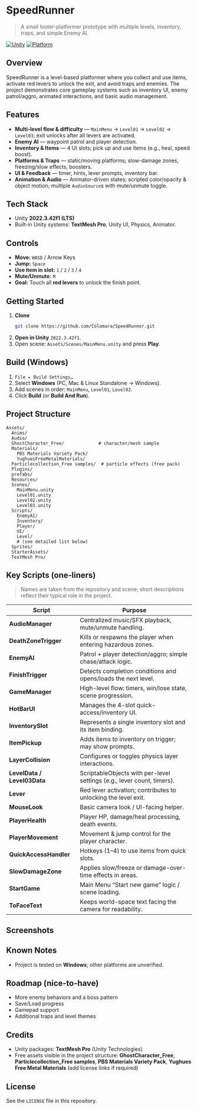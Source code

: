 # SpeedRunner

> A small looter-platformer prototype with multiple levels, inventory, traps, and simple Enemy AI.

[![Unity](https://img.shields.io/badge/Unity-2022.3.42f1-black)]()
[![Platform](https://img.shields.io/badge/Platform-Windows-blue)]()

## Overview
SpeedRunner is a level-based platformer where you collect and use items, activate red levers to unlock the exit, and avoid traps and enemies. The project demonstrates core gameplay systems such as inventory UI, enemy patrol/aggro, animated interactions, and basic audio management.

## Features
- **Multi-level flow & difficulty** — `MainMenu` → `Level01` → `Level02` → `Level03`; exit unlocks after all levers are activated.
- **Enemy AI** — waypoint patrol and player detection.
- **Inventory & Items** — 4 UI slots; pick up and use items (e.g., heal, speed boost).
- **Platforms & Traps** — static/moving platforms; slow-damage zones, freezing/slow effects, boosters.
- **UI & Feedback** — timer, hints, lever prompts, inventory bar.
- **Animation & Audio** — Animator-driven states; scripted color/opacity & object motion; multiple `AudioSource`s with mute/unmute toggle.

## Tech Stack
- Unity **2022.3.42f1 (LTS)**
- Built-in Unity systems: **TextMesh Pro**, Unity UI, Physics, Animator.

## Controls
- **Move:** `WASD` / Arrow Keys  
- **Jump:** `Space`  
- **Use item in slot:** `1` / `2` / `3` / `4`  
- **Mute/Unmute:** `M`  
- **Goal:** Touch all **red levers** to unlock the finish point.

## Getting Started
1. **Clone**
   ```bash
   git clone https://github.com/Colomara/SpeedRunner.git
   ```
2. **Open in Unity** `2022.3.42f1`.
3. Open scene: `Assets/Scenes/MainMenu.unity` and press **Play**.

## Build (Windows)
1. `File ▸ Build Settings…`
2. Select **Windows** (PC, Mac & Linux Standalone → Windows).
3. Add scenes in order: `MainMenu`, `Level01`, `Level02`.
4. Click **Build** (or **Build And Run**).

## Project Structure
```
Assets/
  Anims/
  Audio/
  GhostCharacter_Free/             # character/mesh sample
  Materials/
    PBS Materials Variety Pack/
    YughuesFreeMetalMaterials/
  Particlecollection_Free samples/  # particle effects (free pack)
  Plugins/
  prefabs/
  Resources/
  Scenes/
    MainMenu.unity
    Level01.unity
    Level02.unity
    Level03.unity
  Scripts/
    EnemyAI/
    Inventory/
    Player/
    UI/
    Level/
    # (see detailed list below)
  Sprites/
  StarterAssets/
  TextMesh Pro/
```

## Key Scripts (one‑liners)
> Names are taken from the repository and scene; short descriptions reflect their typical role in the project.

| Script | Purpose |
|---|---|
| **AudioManager** | Centralized music/SFX playback, mute/unmute handling. |
| **DeathZoneTrigger** | Kills or respawns the player when entering hazardous zones. |
| **EnemyAI** | Patrol + player detection/aggro; simple chase/attack logic. |
| **FinishTrigger** | Detects completion conditions and opens/loads the next level. |
| **GameManager** | High-level flow: timers, win/lose state, scene progression. |
| **HotBarUI** | Manages the 4-slot quick-access/inventory UI. |
| **InventorySlot** | Represents a single inventory slot and its item binding. |
| **ItemPickup** | Adds items to inventory on trigger; may show prompts. |
| **LayerCollision** | Configures or toggles physics layer interactions. |
| **LevelData / Level03Data** | ScriptableObjects with per-level settings (e.g., lever count, timers). |
| **Lever** | Red lever activation; contributes to unlocking the level exit. |
| **MouseLook** | Basic camera look / UI-facing helper. |
| **PlayerHealth** | Player HP, damage/heal processing, death events. |
| **PlayerMovement** | Movement & jump control for the player character. |
| **QuickAccessHandler** | Hotkeys (1–4) to use items from quick slots. |
| **SlowDamageZone** | Applies slow/freeze or damage-over-time effects in areas. |
| **StartGame** | Main Menu “Start new game” logic / scene loading. |
| **ToFaceText** | Keeps world-space text facing the camera for readability. |

## Screenshots


## Known Notes
- Project is tested on **Windows**; other platforms are unverified.

## Roadmap (nice-to-have)
- More enemy behaviors and a boss pattern
- Save/Load progress
- Gamepad support
- Additional traps and level themes

## Credits
- Unity packages: **TextMesh Pro** (Unity Technologies)
- Free assets visible in the project structure: **GhostCharacter_Free**, **Particlecollection_Free samples**, **PBS Materials Variety Pack**, **Yughues Free Metal Materials** (add license links if required)

## License
See the `LICENSE` file in this repository.
